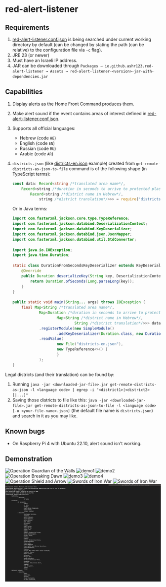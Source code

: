 # red-alert-listener

## Requirements

1. [red-alert-listener.conf.json](red-alert-listener.conf.json) is being searched under current working directory by default (can be changed by stating the path (can be relative) to the configuration file via `-c` flag).
2. JRE 23 (or newer)
3. Must have an Israeli IP address.
4. JAR can be downloaded through `Packages → io.github.ashr123.red-alert-listener → Assets → red-alert-listener-<version>-jar-with-dependencies.jar`

## Capabilities

1. Display alerts as the Home Front Command produces them.
2. Make alert sound if the event contains areas of interest defined in [red-alert-listener.conf.json](red-alert-listener.conf.json).
3. Supports all official languages:
	- Hebrew (code `HE`)
	- English (code `EN`)
	- Russian (code `RU`)
	- Arabic (code `AR`)
4. `districts.json` (like [districts-en.json](districts-en.json "districts") example) created from `get-remote-districts-as-json-to-file` command is of the following shape (in TypeScript terms):
   ```ts
   const data: Record<string /*translated area name*/,
       Record<string /*duration in seconds to arrive to protected place (as string)*/,
           Record<string /*district name in Hebrew*/,
               string /*district translation*/>>> = require('districts-en.json');
   ```

   Or in Java terms:
   ```java
   import com.fasterxml.jackson.core.type.TypeReference;
   import com.fasterxml.jackson.databind.DeserializationContext;
   import com.fasterxml.jackson.databind.KeyDeserializer;
   import com.fasterxml.jackson.databind.json.JsonMapper;
   import com.fasterxml.jackson.databind.util.StdConverter;

   import java.io.IOException;
   import java.time.Duration;

   static class DurationFromSecondsKeyDeserializer extends KeyDeserializer {
       @Override
       public Duration deserializeKey(String key, DeserializationContext ctxt) {
           return Duration.ofSeconds(Long.parseLong(key));
       }
   }

   public static void main(String... args) throws IOException {
       final Map<String /*translated area name*/,
               Map<Duration /*duration in seconds to arrive to protected place*/,
                       Map<String /*district name in Hebrew*/,
                               String /*district translation*/>>> data = new JsonMapper()
               .registerModule(new SimpleModule()
                       .addKeyDeserializer(Duration.class, new DurationFromSecondsKeyDeserializer()))
               .readValue(
                       new File("districts-en.json"),
                       new TypeReference<>() {
                       }
               );
   }
   ```

[comment]: <> (   Got it by running the following code on the DevTools console window on chrome)

[comment]: <> (   ```javascript)

[comment]: <> (   console.log&#40;JSON.stringify&#40;districts.reduce&#40;&#40;result, {label_he, label}&#41; => &#40;result[label_he] = label, result&#41;, {}&#41;&#41;&#41;)

[comment]: <> (   ```)

Legal districts (and their translation) can be found by:

1. Running `java -jar <downloaded-jar-file>.jar get-remote-districts-as-json -l <language code> | egrep -i "<district1>|<district2>[|...]"`
2. Saving those districts to file like
   this: `java -jar <downloaded-jar-file>.jar get-remote-districts-as-json-to-file -l <language code> [-o <your-file-name>.json]`
   (the default file name is `districts.json`) and search in it as you may like.

## Known bugs

- On Raspberry Pi 4 with Ubuntu 22.10, alert sound isn't working.

## Demonstration

![Operation Guardian of the Walls](pics/pic.png "Operation Guardian of the Walls")
![demo1](pics/pic2.png "Demo")
![demo2](pics/pic3.png "Demo")
![Operation Breaking Dawn](pics/pic4.png "Operation Breaking Dawn")
![demo3](pics/pic5.png "Demo")
![demo4](pics/pic6.png "Demo")
![Operation Shield and Arrow](pics/pic7.png "Operation Shield and Arrow")
![Swords of Iron War](pics/pic8.png "Swords of Iron War")
![Swords of Iron War](pics/pic9.png "Swords of Iron War")
![demo4](pics/pic10.png "Demo")

